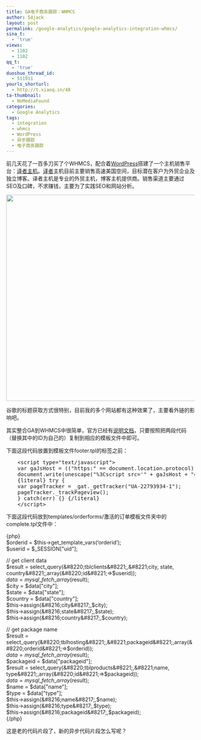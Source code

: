 ```yaml
---
title: GA电子商务跟踪：WHMCS
author: 54jack
layout: post
permalink: /google-analytics/google-analytics-integration-whmcs/
sina_t:
  - 'true'
views:
  - 1102
  - 1102
qq_t:
  - 'true'
duoshuo_thread_id:
  - 511911
yourls_shorturl:
  - http://t.xiaoq.in/48
ta-thumbnail:
  - NoMediaFound
categories:
  - Google Analytics
tags:
  - integration
  - whmcs
  - WordPress
  - 异步跟踪
  - 电子商务跟踪
---
```

前几天花了一百多刀买了个WHMCS，配合着<span class='wp_keywordlink_affiliate'><a href="http://blog.xiaoq.in/tag/wordpress/" title="查看WordPress中的全部文章" target="_blank">WordPress</a></span>搭建了一个主机销售平台：<a title="译者主机" href="http://idc.yeezhe.net/" target="_blank">译者主机</a>。<span class='wp_keywordlink'><a href="http://www.yeezhe.com/" title="译者" target="_blank">译者</a></span>主机目前主要销售高速美国空间，目标潜在客户为外贸企业及独立博客。译者主机是专业的外贸主机，博客主机提供商。销售渠道主要通过SEO及口碑，不求赚钱，主要为了实践SEO和网站分析。

<img class="alignnone size-full wp-image-513" title="idc-yeezhe-net" src="http://blog.xiaoq.in/cdn/images/2011/07/idc-yeezhe-net.gif" alt="" width="550" />

谷歌的标题获取方式很特别，目前我的多个网站都有这种效果了，主要看外链的影响吧。

其实整合GA到WHMCS中很简单，官方已经有<a title="GA与WHMCS整合" href="http://docs.whmcs.com/Google_Analytics_Integration" target="_blank">说明文档</a>，只要按照把两段代码（替换其中的ID为自己的）复制到相应的模板文件中即可。

下面这段代码放置到模板文件footer.tpl的</body>标签之前：

<pre style="padding-left: 30px;">&lt;script type="text/javascript"&gt;
var gaJsHost = (("https:" == document.location.protocol) ? "<a href="https://ssl/">https://ssl</a>." : "<a href="http://www/">http://www</a>.");
document.write(unescape("%3Cscript src='" + gaJsHost + "google-analytics.com/ga.js' type='text/javascript'%3E%3C/script%3E"));
{literal} try {
var pageTracker = _gat._getTracker("UA-22793934-1");
pageTracker._trackPageview();
} catch(err) {} {/literal}
&lt;/script&gt;</pre>

下面这段代码放到templates/orderforms/激活的订单模板文件夹中的complete.tpl文件中：

{php}  
$orderid = $this->get\_template\_vars(&#8216;orderid&#8217;);  
$userid = $_SESSION["uid"];

// get client data  
$result = select_query(&#8220;tblclients&#8221;,&#8221;city, state, country&#8221;,array(&#8220;id&#8221;=>$userid));  
$data = mysql\_fetch\_array($result);  
$city = $data["city"];  
$state = $data["state"];  
$country = $data["country"];  
$this->assign(&#8216;city&#8217;,$city);  
$this->assign(&#8216;state&#8217;,$state);  
$this->assign(&#8216;country&#8217;,$country);

// get package name  
$result = select_query(&#8220;tblhosting&#8221;,&#8221;packageid&#8221;,array(&#8220;orderid&#8221;=>$orderid));  
$data = mysql\_fetch\_array($result);  
$packageid = $data["packageid"];  
$result = select_query(&#8220;tblproducts&#8221;,&#8221;name, type&#8221;,array(&#8220;id&#8221;=>$packageid));  
$data = mysql\_fetch\_array($result);  
$name = $data["name"];  
$type = $data["type"];  
$this->assign(&#8216;name&#8217;,$name);  
$this->assign(&#8216;type&#8217;,$type);  
$this->assign(&#8216;packageid&#8217;,$packageid);  
{/php}

<script type=&#8221;text/javascript&#8221;>  
var gaJsHost = ((&#8220;https:&#8221; == document.location.protocol) ? &#8220;[https://ssl][1].&#8221; : &#8220;[http://www][2].&#8221;);  
document.write(unescape(&#8220;%3Cscript src=&#8217;&#8221; + gaJsHost + &#8220;google-analytics.com/ga.js&#8217; type=&#8217;text/javascript&#8217;%3E%3C/script%3E&#8221;));  
var pageTracker = \_gat.\_getTracker(&#8220;UA-22793934-1&#8243;);  
pageTracker._trackPageview();  
pageTracker._addTrans( &#8220;{$orderid}&#8221;, &#8220;&#8221;, &#8220;{$amount}&#8221;, &#8220;0&#8243;, &#8220;0&#8243;, &#8220;{$city}&#8221;, &#8220;{$state}&#8221;, &#8220;{$country}&#8221;  );  
pageTracker._addItem( &#8220;{$orderid}&#8221;, &#8220;{$packageid}&#8221;, &#8220;{$name}&#8221;, &#8220;{$type}&#8221;, &#8220;{$amount}&#8221;,&#8221;1&#8243; );  
pageTracker._trackTrans();  
</script>

这是老的代码片段了，新的异步代码片段怎么写呢？

 [1]: https://ssl/
 [2]: http://www/